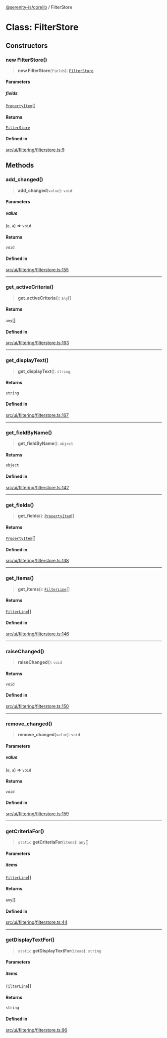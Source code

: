 [@serenity-is/corelib](../README.md) / FilterStore

# Class: FilterStore

## Constructors

### new FilterStore()

> **new FilterStore**(`fields`): [`FilterStore`](FilterStore.md)

#### Parameters

##### fields

[`PropertyItem`](../interfaces/PropertyItem.md)[]

#### Returns

[`FilterStore`](FilterStore.md)

#### Defined in

[src/ui/filtering/filterstore.ts:9](https://github.com/serenity-is/serenity/blob/master/packages/corelib/src/ui/filtering/filterstore.ts#L9)

## Methods

### add\_changed()

> **add\_changed**(`value`): `void`

#### Parameters

##### value

(`e`, `a`) => `void`

#### Returns

`void`

#### Defined in

[src/ui/filtering/filterstore.ts:155](https://github.com/serenity-is/serenity/blob/master/packages/corelib/src/ui/filtering/filterstore.ts#L155)

***

### get\_activeCriteria()

> **get\_activeCriteria**(): `any`[]

#### Returns

`any`[]

#### Defined in

[src/ui/filtering/filterstore.ts:163](https://github.com/serenity-is/serenity/blob/master/packages/corelib/src/ui/filtering/filterstore.ts#L163)

***

### get\_displayText()

> **get\_displayText**(): `string`

#### Returns

`string`

#### Defined in

[src/ui/filtering/filterstore.ts:167](https://github.com/serenity-is/serenity/blob/master/packages/corelib/src/ui/filtering/filterstore.ts#L167)

***

### get\_fieldByName()

> **get\_fieldByName**(): `object`

#### Returns

`object`

#### Defined in

[src/ui/filtering/filterstore.ts:142](https://github.com/serenity-is/serenity/blob/master/packages/corelib/src/ui/filtering/filterstore.ts#L142)

***

### get\_fields()

> **get\_fields**(): [`PropertyItem`](../interfaces/PropertyItem.md)[]

#### Returns

[`PropertyItem`](../interfaces/PropertyItem.md)[]

#### Defined in

[src/ui/filtering/filterstore.ts:138](https://github.com/serenity-is/serenity/blob/master/packages/corelib/src/ui/filtering/filterstore.ts#L138)

***

### get\_items()

> **get\_items**(): [`FilterLine`](../interfaces/FilterLine.md)[]

#### Returns

[`FilterLine`](../interfaces/FilterLine.md)[]

#### Defined in

[src/ui/filtering/filterstore.ts:146](https://github.com/serenity-is/serenity/blob/master/packages/corelib/src/ui/filtering/filterstore.ts#L146)

***

### raiseChanged()

> **raiseChanged**(): `void`

#### Returns

`void`

#### Defined in

[src/ui/filtering/filterstore.ts:150](https://github.com/serenity-is/serenity/blob/master/packages/corelib/src/ui/filtering/filterstore.ts#L150)

***

### remove\_changed()

> **remove\_changed**(`value`): `void`

#### Parameters

##### value

(`e`, `a`) => `void`

#### Returns

`void`

#### Defined in

[src/ui/filtering/filterstore.ts:159](https://github.com/serenity-is/serenity/blob/master/packages/corelib/src/ui/filtering/filterstore.ts#L159)

***

### getCriteriaFor()

> `static` **getCriteriaFor**(`items`): `any`[]

#### Parameters

##### items

[`FilterLine`](../interfaces/FilterLine.md)[]

#### Returns

`any`[]

#### Defined in

[src/ui/filtering/filterstore.ts:44](https://github.com/serenity-is/serenity/blob/master/packages/corelib/src/ui/filtering/filterstore.ts#L44)

***

### getDisplayTextFor()

> `static` **getDisplayTextFor**(`items`): `string`

#### Parameters

##### items

[`FilterLine`](../interfaces/FilterLine.md)[]

#### Returns

`string`

#### Defined in

[src/ui/filtering/filterstore.ts:96](https://github.com/serenity-is/serenity/blob/master/packages/corelib/src/ui/filtering/filterstore.ts#L96)
